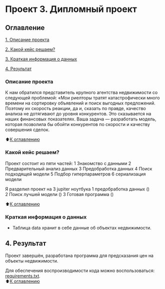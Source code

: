 # Проект 3. Дипломный проект

## Оглавление
[1. Описание проекта](https://github.com/PavelLavr/sf_data_science/blob/main/project_2/README.md#%D0%BA%D0%B0%D0%BA%D0%BE%D0%B9-%D0%BA%D0%B5%D0%B9%D1%81-%D1%80%D0%B5%D1%88%D0%B0%D0%B5%D0%BC)

[2. Какой кейс решаем?](https://github.com/PavelLavr/sf_data_science/blob/main/project_2/README.md#%D0%BA%D0%B0%D0%BA%D0%BE%D0%B9-%D0%BA%D0%B5%D0%B9%D1%81-%D1%80%D0%B5%D1%88%D0%B0%D0%B5%D0%BC)

[3. Краткая информация о данных](https://github.com/PavelLavr/sf_data_science/blob/main/project_2/README.md#%D0%BA%D1%80%D0%B0%D1%82%D0%BA%D0%B0%D1%8F-%D0%B8%D0%BD%D1%84%D0%BE%D1%80%D0%BC%D0%B0%D1%86%D0%B8%D1%8F-%D0%BE-%D0%B4%D0%B0%D0%BD%D0%BD%D1%8B%D1%85)

[4. Результат](https://github.com/PavelLavr/sf_data_science/blob/main/project_2/README.md#4-%D1%80%D0%B5%D0%B7%D1%83%D0%BB%D1%8C%D1%82%D0%B0%D1%82)


### Описание проекта

 К нам обратился представитель крупного агентства недвижимости со
следующей проблемой:
«Мои риелторы тратят катастрофически много времени на сортировку
объявлений и поиск выгодных предложений. Поэтому их скорость реакции, да
и, сказать по правде, качество анализа не дотягивают до уровня конкурентов.
Это сказывается на наших финансовых показателях.
Ваша задача — разработать модель, которая позволила бы обойти
конкурентов по скорости и качеству совершения сделок.


 :arrow_up:[К оглавлению](https://github.com/PavelLavr/sf_data_science/blob/main/project_2/README.md#%D0%BE%D0%B3%D0%BB%D0%B0%D0%B2%D0%BB%D0%B5%D0%BD%D0%B8%D0%B5)      


### Какой кейс решаем?

Проект состоит из пяти частей:
1 Знакомство с данными
2 Предварительный анализ данных
3 Предобработка данных
4 Поиск подходящей модели
5 Подбор гиперпараметров
6 сериализация модели

Я разделил проект на 3 jupiter ноутбука
1 предобработка данных ()  
2 Поиск лучшей модели ()
3 Готовая программа ()  
       
:arrow_up:[К оглавлению](https://github.com/PavelLavr/sf_data_science/blob/main/project_2/README.md#%D0%BE%D0%B3%D0%BB%D0%B0%D0%B2%D0%BB%D0%B5%D0%BD%D0%B8%D0%B5)      


### Краткая информация о данных

* Таблица data хранит в себе данные об объектах недвижимости.


## 4. Результат
Проект завершён, разработана программа для предсказания цен на объекты недвижимости.

Для обеспечения воспроизводимости кода можно воспользоваться: [requirements.txt](https://github.com/PavelLavr/sf_data_science/commit/067a0ba411570277e4d196862d1bdba6ebfed84b#diff-c6417645bde1f419434424b363e9614ba0bcb8a88282f4bcd55b824a4d4c439a).                
:arrow_up:[К оглавлению](https://github.com/PavelLavr/sf_data_science/blob/main/project_2/README.md#%D0%BE%D0%B3%D0%BB%D0%B0%D0%B2%D0%BB%D0%B5%D0%BD%D0%B8%D0%B5)         
